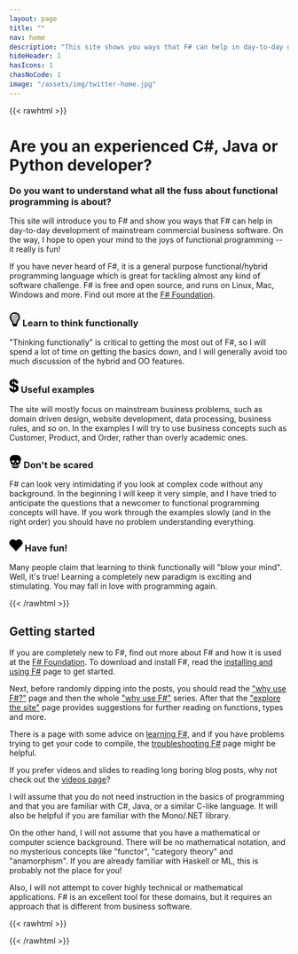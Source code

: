 ```yaml
---
layout: page
title: ""
nav: home
description: "This site shows you ways that F# can help in day-to-day development of mainstream commercial business software"
hideHeader: 1
hasIcons: 1
chasNoCode: 1
image: "/assets/img/twitter-home.jpg"
---
```


{{< rawhtml >}}

<div class="row">

<div class="page-header">
<h1>Are you an experienced C#, Java or Python developer?</h1>
<h3 style="margin-top:5px">Do you want to understand what all the fuss about functional programming is about?</h3>
</div>


</div>

<div class="row" >
  <div class="col-md-12">
  <p>
  This site will introduce you to F# and show you ways that F# can help in day-to-day development of mainstream commercial business software. On the way, I hope to open your mind to the joys of functional programming -- it really is fun!
  </p>
  <p>
  If you have never heard of F#, it is a general purpose functional/hybrid programming language which is great for tackling almost any kind of software challenge.  F# is free and open source, and runs on Linux, Mac, Windows and more. Find out more at the  <a href="http://fsharp.org/">F# Foundation</a>.
  </p>
  </div>
</div>

<div class="row">

  <div class="col-md-6">
    <h3><img src="/assets/img/glyphicons/glyphicons_064_lightbulb.png" class="bs-icon"> Learn to think functionally</h3>
    <p>"Thinking functionally" is critical to getting the most out of F#, so I will spend a lot of time on getting the basics down, and I will generally avoid too much discussion of the hybrid and OO features.</p>
  </div>

  <div class="col-md-6">
    <h3><img src="/assets/img/glyphicons/glyphicons_227_usd.png" class="bs-icon"> Useful examples</h3>
    <p>The site will mostly focus on mainstream business problems, such as domain driven design, website development, data processing, business rules, and so on.  In the examples I will try to use business concepts such as Customer, Product, and Order, rather than overly academic ones.</p>
  </div>

</div>

<div class="row">
  <div class="col-md-6">
    <h3><img src="/assets/img/glyphicons/glyphicons_290_skull.png" class="bs-icon"> Don't be scared</h3>
    <p>F# can look very intimidating if you look at complex code without any background. In the beginning I will keep it very simple, and I have tried to anticipate the questions that a newcomer to functional programming concepts will have. If you work through the examples slowly (and in the right order) you should have no problem understanding everything.</p>
  </div>

  <div class="col-md-6">
    <h3><img src="/assets/img/glyphicons/glyphicons_012_heart.png" class="bs-icon"> Have fun!</h3>
    <p>Many people claim that learning to think functionally will "blow your mind". Well, it's true! Learning a completely new paradigm is exciting and stimulating. You may fall in love with programming again.</p>
  </div>

</div>

<div class="row" >
  <div class="col-md-12" >
{{< /rawhtml >}}

## Getting started

If you are completely new to F#, find out more about F# and how it is used at the [F# Foundation](http://fsharp.org/). To download and install F#, read the [installing and using F#](/installing-and-using/) page to get started.

Next, before randomly dipping into the posts, you should read the ["why use F#?"](/why-use-fsharp/) page and then the whole ["why use F#"](/series/why-use-fsharp.html) series.
After that the ["explore the site"](/site-contents/) page provides suggestions for further reading on functions, types and more.

There is a page with some advice on [learning F#](/learning-fsharp/), and if you have problems trying to get your code to compile, the [troubleshooting F#](/troubleshooting-fsharp/) page might be helpful.

If you prefer videos and slides to reading long boring blog posts, why not check out the [videos page](/video)?

I will assume that you do not need instruction in the basics of programming and that you are familiar with C#, Java, or a similar C-like language.  It will also be helpful if you are familiar with the Mono/.NET library.

On the other hand, I will not assume that you have a mathematical or computer science background. There will be no mathematical notation, and no mysterious concepts like "functor", "category theory" and "anamorphism". If you are already familiar with Haskell or ML, this is probably not the place for you!

Also, I will not attempt to cover highly technical or mathematical applications. F# is an excellent tool for these domains, but it requires an approach that is different from business software.

{{< rawhtml >}}
  </div>

</div>

{{< /rawhtml >}}